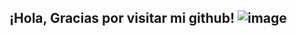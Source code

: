 ## ¡Hola, Gracias por visitar mi github! ![image](https://user-images.githubusercontent.com/42158937/187012360-7c806cc4-0b2f-42cd-9bc1-f5bdb62591ff.png)


##
